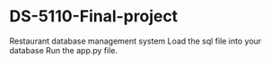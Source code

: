 # DS-5110-Final-project
Restaurant database management system
Load the sql file into your database
Run the app.py file.
